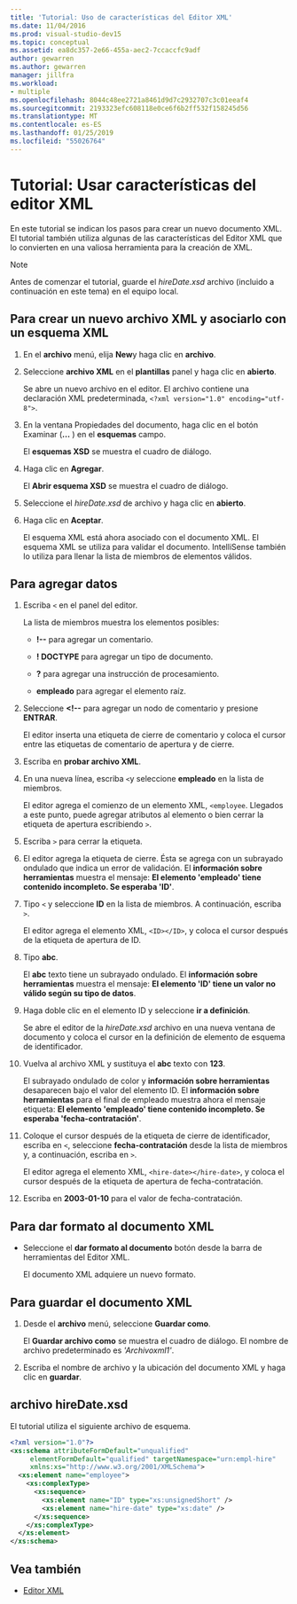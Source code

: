```yaml
---
title: 'Tutorial: Uso de características del Editor XML'
ms.date: 11/04/2016
ms.prod: visual-studio-dev15
ms.topic: conceptual
ms.assetid: ea8dc357-2e66-455a-aec2-7ccaccfc9adf
author: gewarren
ms.author: gewarren
manager: jillfra
ms.workload:
- multiple
ms.openlocfilehash: 8044c48ee2721a8461d9d7c2932707c3c01eeaf4
ms.sourcegitcommit: 2193323efc608118e0ce6f6b2ff532f158245d56
ms.translationtype: MT
ms.contentlocale: es-ES
ms.lasthandoff: 01/25/2019
ms.locfileid: "55026764"
---
```

# <a name="walkthrough-use-xml-editor-features"></a>Tutorial: Usar características del editor XML

En este tutorial se indican los pasos para crear un nuevo documento XML. El tutorial también utiliza algunas de las características del Editor XML que lo convierten en una valiosa herramienta para la creación de XML.

> [!NOTE]
> Antes de comenzar el tutorial, guarde el *hireDate.xsd* archivo (incluido a continuación en este tema) en el equipo local.

## <a name="to-create-a-new-xml-file-and-associate-it-with-an-xml-schema"></a>Para crear un nuevo archivo XML y asociarlo con un esquema XML

1.  En el **archivo** menú, elija **New**y haga clic en **archivo**.

2.  Seleccione **archivo XML** en el **plantillas** panel y haga clic en **abierto**.

     Se abre un nuevo archivo en el editor. El archivo contiene una declaración XML predeterminada, `<?xml version="1.0" encoding="utf-8">`.

3.  En la ventana Propiedades del documento, haga clic en el botón Examinar (**...** ) en el **esquemas** campo.

     El **esquemas XSD** se muestra el cuadro de diálogo.

4.  Haga clic en **Agregar**.

     El **Abrir esquema XSD** se muestra el cuadro de diálogo.

5.  Seleccione el *hireDate.xsd* de archivo y haga clic en **abierto**.

6.  Haga clic en **Aceptar**.

     El esquema XML está ahora asociado con el documento XML. El esquema XML se utiliza para validar el documento. IntelliSense también lo utiliza para llenar la lista de miembros de elementos válidos.

## <a name="to-add-data"></a>Para agregar datos

1.  Escriba `<` en el panel del editor.

     La lista de miembros muestra los elementos posibles:

    -   **!--** para agregar un comentario.

    -   **! DOCTYPE** para agregar un tipo de documento.

    -   **?** para agregar una instrucción de procesamiento.

    -   **empleado** para agregar el elemento raíz.

2.  Seleccione **<!--** para agregar un nodo de comentario y presione **ENTRAR**.

     El editor inserta una etiqueta de cierre de comentario y coloca el cursor entre las etiquetas de comentario de apertura y de cierre.

3.  Escriba en **probar archivo XML**.

4.  En una nueva línea, escriba `<`y seleccione **empleado** en la lista de miembros.

     El editor agrega el comienzo de un elemento XML, `<employee`. Llegados a este punto, puede agregar atributos al elemento o bien cerrar la etiqueta de apertura escribiendo `>`.

5.  Escriba `>` para cerrar la etiqueta.

6.  El editor agrega la etiqueta de cierre. Ésta se agrega con un subrayado ondulado que indica un error de validación. El **información sobre herramientas** muestra el mensaje: **El elemento 'empleado' tiene contenido incompleto. Se esperaba 'ID'**.

7.  Tipo `<` y seleccione **ID** en la lista de miembros. A continuación, escriba `>`.

     El editor agrega el elemento XML, `<ID></ID>`, y coloca el cursor después de la etiqueta de apertura de ID.

8.  Tipo **abc**.

     El **abc** texto tiene un subrayado ondulado. El **información sobre herramientas** muestra el mensaje: **El elemento 'ID' tiene un valor no válido según su tipo de datos**.

9. Haga doble clic en el elemento ID y seleccione **ir a definición**.

     Se abre el editor de la *hireDate.xsd* archivo en una nueva ventana de documento y coloca el cursor en la definición de elemento de esquema de identificador.

10. Vuelva al archivo XML y sustituya el **abc** texto con **123**.

     El subrayado ondulado de color y **información sobre herramientas** desaparecen bajo el valor del elemento ID. El **información sobre herramientas** para el final de empleado muestra ahora el mensaje etiqueta: **El elemento 'empleado' tiene contenido incompleto. Se esperaba 'fecha-contratación'**.

11. Coloque el cursor después de la etiqueta de cierre de identificador, escriba en `<`, seleccione **fecha-contratación** desde la lista de miembros y, a continuación, escriba en `>`.

     El editor agrega el elemento XML, `<hire-date></hire-date>`, y coloca el cursor después de la etiqueta de apertura de fecha-contratación.

12. Escriba en **2003-01-10** para el valor de fecha-contratación.

## <a name="to-format-the-xml-document"></a>Para dar formato al documento XML

- Seleccione el **dar formato al documento** botón desde la barra de herramientas del Editor XML.

    El documento XML adquiere un nuevo formato.

## <a name="to-save-the-xml-document"></a>Para guardar el documento XML

1.  Desde el **archivo** menú, seleccione **Guardar como**.

     El **Guardar archivo como** se muestra el cuadro de diálogo. El nombre de archivo predeterminado es *'Archivoxml1'*.

2.  Escriba el nombre de archivo y la ubicación del documento XML y haga clic en **guardar**.

## <a name="hiredatexsd-file"></a>archivo hireDate.xsd
 El tutorial utiliza el siguiente archivo de esquema.

```xml
<?xml version="1.0"?>
<xs:schema attributeFormDefault="unqualified"
     elementFormDefault="qualified" targetNamespace="urn:empl-hire"
     xmlns:xs="http://www.w3.org/2001/XMLSchema">
  <xs:element name="employee">
    <xs:complexType>
      <xs:sequence>
        <xs:element name="ID" type="xs:unsignedShort" />
        <xs:element name="hire-date" type="xs:date" />
      </xs:sequence>
    </xs:complexType>
  </xs:element>
</xs:schema>
```

## <a name="see-also"></a>Vea también

- [Editor XML](../xml-tools/xml-editor.md)
